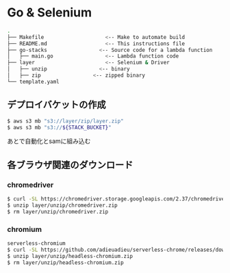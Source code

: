 # Go & Selenium

```bash
.
├── Makefile                    <-- Make to automate build
├── README.md                   <-- This instructions file
├── go-stacks                 <-- Source code for a lambda function
│   ├── main.go                 <-- Lambda function code
├── layer                       <-- Selenium & Driver
│   ├── unzip                 <-- binary
│   ├── zip                 <-- zipped binary
└── template.yaml
```

## デプロイバケットの作成
```bash
$ aws s3 mb "s3://layer/zip/layer.zip"
$ aws s3 mb "s3://${STACK_BUCKET}"
```
あとで自動化とsamに組み込む

<!-- ## Layerアップロード
```bash
$ aws s3 sync layer/zip/ s3://selenium-stack/
```
この辺りもあとでsamに組み込み -->

## 各ブラウザ関連のダウンロード
### chromedriver
```bash
$ curl -SL https://chromedriver.storage.googleapis.com/2.37/chromedriver_linux64.zip > layer/unzip/chromedriver.zip
$ unzip layer/unzip/chromedriver.zip
$ rm layer/unzip/chromedriver.zip
```
### chromium
```bash
serverless-chromium
$ curl -SL https://github.com/adieuadieu/serverless-chrome/releases/download/v1.0.0-37/stable-headless-chromium-amazonlinux-2017-03.zip > layer/unzip/headless-chromium.zip
$ unzip layer/unzip/headless-chromium.zip
$ rm layer/unzip/headless-chromium.zip
```